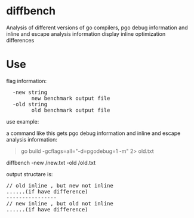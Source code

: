 # diffbench
Analysis of different versions of go compilers, pgo debug information and inline and escape analysis information display inline optimization differences

# Use
flag information:
<pre>
  -new string
        new benchmark output file
  -old string
        old benchmark output file
</pre>

use example:

a command like this gets pgo debug information and inline and escape analysis information:

> go build -gcflags=all="-d=pgodebug=1 -m" 2> old.txt

diffbench -new /new.txt -old /old.txt

output structare is:

<pre>
// old inline , but new not inline
......(if have difference)
----------------
// new inline , but old not inline
......(if have difference)
</pre>
